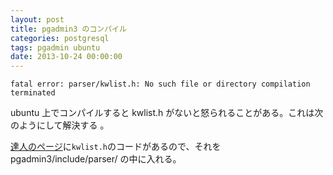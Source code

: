 ```yaml
---
layout: post
title: pgadmin3 のコンパイル
categories: postgresql
tags: pgadmin ubuntu
date: 2013-10-24 00:00:00
---
```


```
fatal error: parser/kwlist.h: No such file or directory compilation terminated
```

ubuntu 上でコンパイルすると kwlist.h がないと怒られることがある。これは次のようにして解決する 。

<a href="http://msquaredwebsvc.blogspot.com/2012/02/fatal-error-parserkwlisth-no-such-file.html" target="_blank" rel="noreferrer noopener">達人のページ</a>に`kwlist.h`のコードがあるので、それを pgadmin3/include/parser/ の中に入れる。
